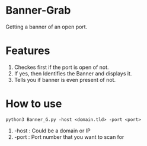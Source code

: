 # Banner-Grab
Getting a banner of an open port.

# Features
1. Checkes first if the port is open of not.
2. If yes, then Identifies the Banner and displays it.
3. Tells you if banner is even present of not.

# How to use
```
python3 Banner_G.py -host <domain.tld> -port <port>
```

1. -host  : Could be a domain or IP
2. -port  : Port number that you want to scan for
